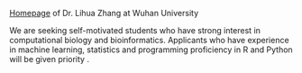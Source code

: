 [Homepage](https://zhanglhbioinfor.github.io/) of Dr. Lihua Zhang at Wuhan University

We are seeking self-motivated students who have strong interest in computational biology and bioinformatics. 
Applicants who have experience in machine learning, statistics and programming proficiency in R and Python will be given priority .

